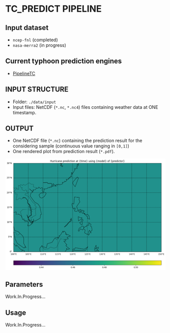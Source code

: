 # TC_PREDICT PIPELINE

## Input dataset

* `ncep-fnl` (completed)
* `nasa-merra2` (in progress)

## Current typhoon prediction engines

* [PipelineTC](https://github.com/AnhDucHoangGia/PipelineTC/)

## INPUT STRUCTURE

* Folder: `./data/input`
* Input files: NetCDF (`*.nc`, `*.nc4`) files containing weather data at ONE timestamp.

## OUTPUT

* One NetCDF file (`*.nc`) containing the prediction result for the considering sample (continuous value ranging in `[0,1]`)
* One rendered plot from prediction result (`*.pdf`).

![Demo rendered result](demo.png "Demo rendered result")

## Parameters

Work.In.Progress...

## Usage

Work.In.Progress...
